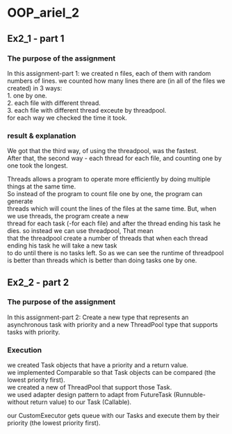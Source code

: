 # OOP_ariel_2
## Ex2_1 - part 1
### The purpose of the assignment
In this assignment-part 1: we created n files, each of them with random numbers of lines. 
we counted how many lines there are (in all of the files we created) in 3 ways:  
    1. one by one.  
    2. each file with different thread.  
    3. each file with different thread exceute by threadpool.  
    for each way we checked the time it took.  
### result & explanation
We got that the third way, of using the threadpool, was the fastest.  
After that, the second way - each thread for each file, and counting one by one took the longest.    
  
Threads allows a program to operate more efficiently by doing multiple things at the same time.  
So instead of the program to count file one by one, the program can generate  
threads which will count the lines of the files at the same time. But, when we use threads, the program create a new  
thread for each task (-for each file) and after the thread ending his task he dies. so instead we can use threadpool, That mean  
that the threadpool create a number of threads that when each thread ending his task he will take a new task  
to do until there is no tasks left. So as we can see the runtime of threadpool is better than threads which is better than doing tasks one by one.  
## Ex2_2 - part 2
### The purpose of the assignment
In this assignment-part 2: Create a new type that represents an asynchronous task with priority and a new ThreadPool type that supports tasks with priority.  
### Execution
we created Task objects that have a priority and a return value.  
we implemented Comparable so that Task objects can be compared (the lowest priority first).  
we created a new of ThreadPool that support those Task.  
we used adapter design pattern to adapt from FutureTask (Runnuble- without return value) to our Task (Callable).  
  
our CustomExecutor gets queue with our Tasks and execute them by their priority (the lowest priority first).  

